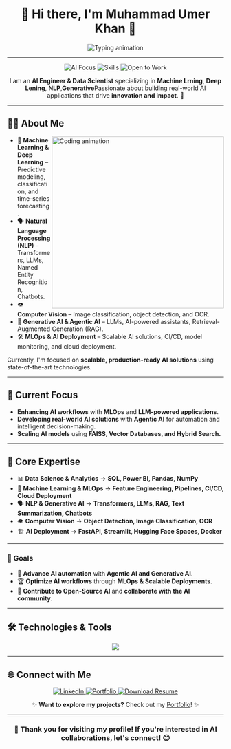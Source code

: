 <!--- MuhammadUmerKhan/MuhammadUmerKhan is a special repository because its `README.md` (this file) appears on your GitHub profile. --->

<h1 align="center">🚀 Hi there, I'm Muhammad Umer Khan 👋</h1>

<div align="center">
  <img src="https://readme-typing-svg.herokuapp.com?font=Fira+Code&size=28&duration=3000&pause=500&color=00CFFF&center=true&vCenter=true&width=900&height=50&lines=AI+Engineer+%7C+ML+%7C+NLP+%7C+MLOps;Exploring+Gen/Agentic+AI+%7C+LLMs+%7C+Computer+Vision;Building+Scalable+AI+Solutions;Passionate+Problem+Solver!" alt="Typing animation"/>
</div>

---

<p align="center">
  <img src="https://img.shields.io/badge/Focus-Artificial%20Intelligence-brightgreen" alt="AI Focus">
  <img src="https://img.shields.io/badge/Skills-Python%20%7C%20ML%20%7C%20DL%20%7C%20NLP%20%7C%20MLOps-blue" alt="Skills">
  <img src="https://img.shields.io/badge/Status-Open%20to%20Work-success" alt="Open to Work">
</p>

<p align="center">I am an <b>AI Engineer & Data Scientist</b> specializing in <b>Machine Lrning</b>, <b>Deep Lening</b>, <b>NLP</b>,<b>Generative</b>Passionate about building real-world AI applications that drive <b>innovation and impact</b>. 🚀</p>

---

## 👨‍💻 About Me

<img align="right" alt="Coding animation" width="400" src="https://media.giphy.com/media/qgQUggAC3Pfv687qPC/giphy.gif">

- 🤖 **Machine Learning & Deep Learning** – Predictive modeling, classification, and time-series forecasting.
- 🗣️ **Natural Language Processing (NLP)** – Transformers, LLMs, Named Entity Recognition, Chatbots.
- 👁️ **Computer Vision** – Image classification, object detection, and OCR.
- 🎨 **Generative AI & Agentic AI** – LLMs, AI-powered assistants, Retrieval-Augmented Generation (RAG).
- 🛠️ **MLOps & AI Deployment** – Scalable AI solutions, CI/CD, model monitoring, and cloud deployment.

Currently, I'm focused on **scalable, production-ready AI solutions** using state-of-the-art technologies. 

---

## 🚀 Current Focus
- **Enhancing AI workflows** with **MLOps** and **LLM-powered applications**.
- **Developing real-world AI solutions** with **Agentic AI** for automation and intelligent decision-making.
- **Scaling AI models** using **FAISS, Vector Databases, and Hybrid Search.**

---

## 🧠 Core Expertise

- 📊 **Data Science & Analytics** → **SQL, Power BI, Pandas, NumPy**
- 🤖 **Machine Learning & MLOps** → **Feature Engineering, Pipelines, CI/CD, Cloud Deployment**
- 🗣️ **NLP & Generative AI** → **Transformers, LLMs, RAG, Text Summarization, Chatbots**
- 👁️ **Computer Vision** → **Object Detection, Image Classification, OCR**
- 🏗️ **AI Deployment** → **FastAPI, Streamlit, Hugging Face Spaces, Docker**

---
### 🎯 Goals
- 🚀 **Advance AI automation** with **Agentic AI and Generative AI**.
- 🏆 **Optimize AI workflows** through **MLOps & Scalable Deployments**.
- 🤝 **Contribute to Open-Source AI** and **collaborate with the AI community**.

---

## 🛠 Technologies & Tools

<p align="center">
  <img src="https://skillicons.dev/icons?i=python,tensorflow,pytorch,fastapi,sql,docker,git,github,vscode,jupyter,aws" />
</p>

---

## 🌐 Connect with Me

<p align="center">
  <a href="https://www.linkedin.com/in/muhammad-umer-khan-61729b260/" target="_blank">
    <img src="https://img.shields.io/badge/LinkedIn-0077B5?style=for-the-badge&logo=linkedin&logoColor=white" alt="LinkedIn"/>
  </a>
  <a href="https://portfolio-sigma-mocha-67.vercel.app/" target="_blank">
    <img src="https://img.shields.io/badge/Portfolio-1f2937?style=for-the-badge&logo=google-chrome&logoColor=white" alt="Portfolio"/>
  </a>
  <a href="https://drive.google.com/uc?export=download&id=1NxWK95r736T-1XgqRCMxxmCBLc8cmxz8" target="_blank">
    <img src="https://img.shields.io/badge/Download%20Resume-FF5733?style=for-the-badge&logo=adobeacrobatreader&logoColor=white" alt="Download Resume"/>
  </a>
</p>

<p align="center">✨ <strong>Want to explore my projects?</strong> Check out my <a href="https://portfolio-sigma-mocha-67.vercel.app/Projects" target="_blank">Portfolio</a>! ✨</p>

---

<h3 align="center">🚀 Thank you for visiting my profile! If you're interested in AI collaborations, let's connect! 😊</h3>
